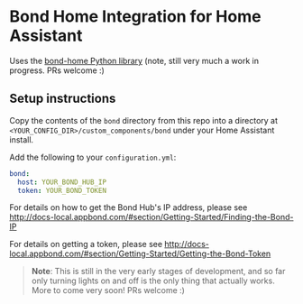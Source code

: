 # Bond Home Integration for Home Assistant

Uses the [bond-home Python library](https://github.com/nguyer/bond-home) (note, still very much a work in progress. PRs welcome :)

## Setup instructions

Copy the contents of the `bond` directory from this repo into a directory at `<YOUR_CONFIG_DIR>/custom_components/bond` under your Home Assistant install.

Add the following to your `configuration.yml`:

```yaml
bond:
  host: YOUR_BOND_HUB_IP
  token: YOUR_BOND_TOKEN
```

For details on how to get the Bond Hub's IP address, please see http://docs-local.appbond.com/#section/Getting-Started/Finding-the-Bond-IP

For details on getting a token, please see http://docs-local.appbond.com/#section/Getting-Started/Getting-the-Bond-Token

> **Note**: This is still in the very early stages of development, and so far only turning lights on and off is the only thing that actually works. More to come very soon! PRs welcome :)

